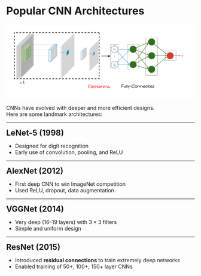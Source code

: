 # Popular CNN Architectures 


<div style="text-align: center; background-color:white; padding:10px;">
  <img src="../../_static/cnn6.png" alt="CNN for image" width="500"/>
</div>

CNNs have evolved with deeper and more efficient designs.  
Here are some landmark architectures:

---

**<span style="font-size:1.5em;">LeNet-5 (1998)</span>**

- Designed for digit recognition  
- Early use of convolution, pooling, and ReLU

---

**<span style="font-size:1.5em;">AlexNet (2012)</span>**

- First deep CNN to win ImageNet competition  
- Used ReLU, dropout, data augmentation

---

**<span style="font-size:1.5em;">VGGNet (2014)</span>**

- Very deep (16–19 layers) with $3 \times 3$ filters  
- Simple and uniform design

---

**<span style="font-size:1.5em;">ResNet (2015)</span>**

- Introduced **residual connections** to train extremely deep networks  
- Enabled training of 50+, 100+, 150+ layer CNNs


